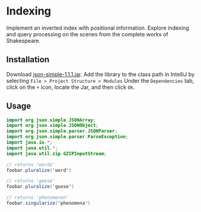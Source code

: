 # Indexing

Implement an inverted index with positional information. Explore indexing and query processing on the scenes from the complete works of Shakespeare.

## Installation

Download [json-simple-1.1.1.jar](http://www.java2s.com/Code/Jar/j/Downloadjsonsimple111jar.htm). Add the library to the class path in IntelliJ by selecting
```File > Project Structure > Modules```
Under the ```Dependencies``` tab, click on the ```+``` icon, locate the Jar, and then click ```Ok```.

## Usage

```Java
import org.json.simple.JSONArray;
import org.json.simple.JSONObject;
import org.json.simple.parser.JSONParser;
import org.json.simple.parser.ParseException;
import java.io.*;
import java.util.*;
import java.util.zip.GZIPInputStream;

// returns 'words'
foobar.pluralize('word')

// returns 'geese'
foobar.pluralize('goose')

// returns 'phenomenon'
foobar.singularize('phenomena')